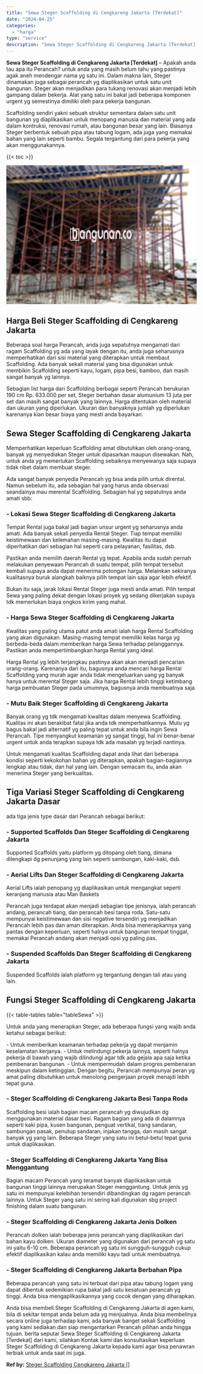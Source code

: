 ```yaml
---
title: "Sewa Steger Scaffolding di Cengkareng Jakarta [Terdekat]"
date: "2024-04-25"
categories: 
  - "harga"
type: "service"
description: "Sewa Steger Scaffolding di Cengkareng Jakarta [Terdekat]. Anda bisa membeli Steger Scaffolding di Cengkareng Jakarta di agen kami, bila di sekitar tempat and..."
---
```


**Sewa Steger Scaffolding di Cengkareng Jakarta \[Terdekat\]** – Apakah anda tau apa itu Perancah? untuk anda yang masih belum tahu yang pastinya agak aneh mendengar nama yg satu ini. Dalam makna lain, Steger dinamakan juga sebagai perancah yg diaplikasikan untuk satu unit bangunan. Steger akan menjadikan para tukang renovasi akan menjadi lebih gampang dalam bekerja. Alat yang satu ini bakal jadi beberapa komponen urgent yg semestinya dimiliki oleh para pekerja bangunan.

Scaffolding sendiri yakni sebuah struktur sementara dalam satu unit bangunan yg diaplikasikan untuk menopang manusia dan material yang ada dalam kontruksi, renovasi rumah, atau bangunan besar yang lain. Biasanya Steger berbentuk sebuah pipa atau tabung logam, ada juga yang memakai bahan yang lain seperti bambu. Segala tergantung dari para pekerja yang akan menggunakannya.

{{< toc >}}

![Sewa Steger Scaffolding di Cengkareng Jakarta [Terdekat]](/images/sewa-scaffolding-steger-28.png)

## Harga Beli Steger Scaffolding di Cengkareng Jakarta

Beberapa soal harga Perancah, anda juga sepatutnya mengamati dari ragam Scaffolding yg ada yang layak dengan itu, anda juga seharusnya memperhatikan dari sisi material yang diterapkan untuk membaut Scaffolding. Ada banyak sekali material yang bisa digunakan untuk membikin Scaffolding seperti kayu, logam, pipa besi, bamboo, dan masih sangat banyak yg lainnya.

Sebagian list harga dari Scaffolding berbagai seperti Perancah berukuran 190 cm Rp. 633.000 per set, Steger berbahan dasar alumunium 13 juta per set dan masih sangat banyak yang lainnya. Harga ditentukan oleh material dan ukuran yang diperlukan. Ukuran dan banyaknya jumlah yg diperlukan karenanya kian besar biaya yang mesti anda bayarkan.

## Sewa Steger Scaffolding di Cengkareng Jakarta

Memperhatikan keperluan Scaffolding amat dibutuhkan oleh orang-orang, banyak yg menyediakan Steger untuk dipasarkan maupun disewakan. Nah, untuk anda yg memerlukan Scaffolding sebaiknya menyewanya saja supaya tidak ribet dalam membuat steger.

Ada sangat banyak penyedia Perancah yg bisa anda pilih untuk dirental. Namun sebelum itu, ada sebagian hal yang harus anda observasi seandainya mau merental Scaffolding. Sebagian hal yg sepatutnya anda amati sbb:

### \- Lokasi Sewa Steger Scaffolding di Cengkareng Jakarta

Tempat Rental juga bakal jadi bagian unsur urgent yg seharusnya anda amati. Ada banyak sekali penyedia Rental Steger. Tiap tempat memiliki keistimewaan dan kelemahan masing-masing. Kwalitas itu dapat diperhatikan dari sebagian hal seperti cara pelayanan, fasilitas, dsb.

Pastikan anda memilih daerah Rental yg tepat. Apabila anda sudah pernah melakukan penyewaan Perancah di suatu tempat, pilih tempat tersebut kembali supaya anda dapat menerima potongan harga. Melainkan sekiranya kualitasnya buruk alangkah baiknya pilih tempat lain saja agar lebih efektif.

Bukan itu saja, jarak lokasi Rental Steger juga mesti anda amati. Pilih tempat Sewa yang paling dekat dengan lokasi proyek yg sedang dikerjakan supaya tdk memerlukan biaya ongkos kirim yang mahal.

### \- Harga Sewa Steger Scaffolding di Cengkareng Jakarta

Kwalitas yang paling utama patut anda amati ialah harga Rental Scaffolding yang akan digunakan. Masing-masing tempat memiliki kelas harga yg berbeda-beda dalam memberikan harga Sewa terhadap pelanggannya. Pastikan anda mempertimbangkan harga Rental yang ideal.

Harga Rental yg lebih terjangkau pastinya akan akan menjadi pencarian orang-orang. Karenanya dari itu, bagusnya anda mencari harga Rental Scaffolding yang murah agar anda tidak mengeluarkan uang yg banyak hanya untuk merental Steger saja. Jika harga Rental lebih tinggi ketimbang harga pembuatan Steger pada umumnya, bagusnya anda membuatnya saja.

### \- Mutu Baik Steger Scaffolding di Cengkareng Jakarta

Banyak orang yg tdk mengamati kwalitas dalam menyewa Scaffolding. Kualitas ini akan berakibat fatal jika anda tdk memperhatikannya. Mutu yg bagus bakal jadi alternatif yg paling tepat untuk anda bila ingin Sewa Perancah. Tipe menyangkut keamanan yg sangat tinggi, hal ini benar-benar urgent untuk anda terapkan supaya tdk ada masalah yg terjadi nantinya.

Untuk mengamati kualitas Scaffolding dapat anda lihat dari beberapa kondisi seperti kekokohan bahan yg diterapkan, apakah bagian-bagiannya lengkap atau tidak, dan hal yang lain. Dengan semacam itu, anda akan menerima Steger yang berkualitas.

## Tiga Variasi Steger Scaffolding di Cengkareng Jakarta Dasar

ada tiga jenis type dasar dari Perancah sebagai berikut:

### \- Supported Scaffolds Dan Steger Scaffolding di Cengkareng Jakarta

Supported Scaffolds yaitu platform yg ditopang oleh tiang, dimana dilengkapi dg penunjang yang lain seperti sambungan, kaki-kaki, dsb.

### \- Aerial Lifts Dan Steger Scaffolding di Cengkareng Jakarta

Aerial Lifts ialah penopang yg diaplikasikan untuk mengangkat seperti keranjang manusia atau Man Baskets

Perancah juga terdapat akan menjadi sebagian tipe jenisnya, ialah perancah andang, perancah tiang, dan perancah besi tanpa roda. Satu-satu mempunyai keistimewaan dan sisi negative tersendiri yg menjadikan Perancah lebih pas dan aman diterapkan. Anda bisa menerapkannya yang pantas dengan keperluan, seperti halnya untuk bangunan tempat tinggal, memakai Perancah andang akan menjadi opsi yg paling pas.

### \- Suspended Scaffolds Dan Steger Scaffolding di Cengkareng Jakarta

Suspended Scaffolds ialah platform yg tergantung dengan tali atau yang lain.

## Fungsi Steger Scaffolding di Cengkareng Jakarta

{{< table-tables table="tableSewa" >}}

Untuk anda yang menerapkan Steger, ada beberapa fungsi yang wajib anda ketahui sebagai berikut:

\- Untuk memberikan keamanan terhadap pekerja yg dapat menjamin keselamatan kerjanya. - Untuk melindungi pekerja lainnya, seperti halnya pekerja di bawah yang wajib dilindungi agar tdk ada gejala apa saja ketika pembenaran bangunan. - Untuk mempermudah dalam progres pembenaran meskipun dalam ketinggian. Dengan begitu, Perancah mempunyai peran yg amat paling dibutuhkan untuk menolong pengerjaan proyek menajdi lebih tepat guna.

### \- Steger Scaffolding di Cengkareng Jakarta Besi Tanpa Roda

Scaffolding besi ialah bagian macam perancah yg diwujudkan dg menggunakan material dasar besi. Ragam bagian yang ada di dalamnya seperti kaki pipa, kusen bangunan, penguat vertikal, tiang sandaran, sambungan pasak, penutup sandaran, injakan tangga, dan masih sangat banyak yg yang lain. Beberapa Steger yang satu ini betul-betul tepat guna untuk diaplikasikan.

### \- Steger Scaffolding di Cengkareng Jakarta Yang Bisa Menggantung

Bagian macam Perancah yang teramat banyak diaplikasikan untuk bangunan tinggi lainnya merupakan Steger menggantung. Untuk jenis yg satu ini mempunyai kelebihan tersendiri dibandingkan dg ragam perancah lainnya. Untuk Steger yang satu ini sering kali digunakan sbg project finishing dalam suatu bangunan.

### \- Steger Scaffolding di Cengkareng Jakarta Jenis Dolken

Perancah dolken ialah beberapa jenis perancah yang diaplikasikan dari bahan kayu dolken. Ukuran diameter yang digunakan dari perancah yg satu ini yaitu 6-10 cm. Beberapa perancah yg satu ini sungguh-sungguh cukup efektif diaplikasikan kalau anda memiliki kayu tadi untuk membuatnya.

### \- Steger Scaffolding di Cengkareng Jakarta Berbahan Pipa

Beberapa perancah yang satu ini terbuat dari pipa atau tabung logam yang dapat dibentuk sedemikian rupa bakal jadi satu kesatuan perancah yg tinggi. Anda bisa mengaplikasikannya yang cocok dengan yang diharapkan.

Anda bisa membeli Steger Scaffolding di Cengkareng Jakarta di agen kami, bila di sekitar tempat anda belum ada yg menjualnya. Anda bisa membelinya secara online juga terhadap kami, ada banyak banget sekali Scaffolding yang kami sediakan dan siap mengantarkan Perancah pilihan anda hingga tujuan. berita seputar Sewa Steger Scaffolding di Cengkareng Jakarta \[Terdekat\] dari kami, silahkan Kontak kami dan konsultasikan keperluan Steger Scaffolding di Cengkareng Jakarta kepada kami agar bisa penawran terbiak untuk anda saat ini juga.

**Ref by:** [Steger Scaffolding Cengkareng Jakarta []](https://id.wikipedia.org/wiki/Steger)
